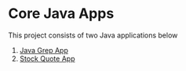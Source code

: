 # Core Java Apps
This project consists of two Java applications below

1. [Java Grep App](./grep)
2. [Stock Quote App](./stockquote)

